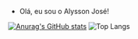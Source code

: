 - Olá, eu sou o Alysson José!

[![Anurag's GitHub stats](https://github-readme-stats.vercel.app/api?username=LimaAlysson&show_icons=true&theme=cobalt)](https://github.com/anuraghazra/github-readme-stats)
![Top Langs](https://github-readme-stats.vercel.app/api/top-langs/?username=LimaAlysson&layout=compact)
